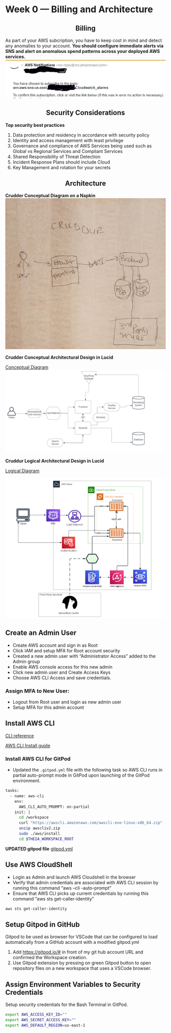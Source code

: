 # Week 0 — Billing and Architecture
## <center>Billing </center>
As part of your AWS subcription, you have to keep cost in 
mind and detect any anomalies to your account. **You should configure immediate alerts via SNS and alert on anomalous spend patterns across your deployed AWS services.**  
![Alt text](../_docs/assets/Notification.jpg)

## <center> Security Considerations</center>
**Top security best practices**
1.	Data protection and residency in accordance with security policy
2.	Identity and access management with least privilege
3.	Governance and compliance of AWS Services being used such as Global vs Regional Services and Compliant Services
4.	Shared Responsibility of Threat Detection
5.	Incident Response Plans should include Cloud
6. Key Management and rotation for your secrets

## <center>Architecture </center>
**Crudder Conceptual Diagram on a Napkin**
![Alt text](../_docs/assets/napkin.jpg)

**Crudder Conceptual Architectural Design in Lucid** 

[Conceptual Diagram](https://lucid.app/lucidchart/invitations/accept/inv_9601902e-6fc9-457b-bcb1-83b8a61d8540)
![Alt text](<../_docs/assets/Conceptual Diagram.png>)


**Cruddur Logical Architectural Design in Lucid** 

[Logical Diagram](https://lucid.app/lucidchart/invitations/accept/inv_2e46f0c5-81e6-4ecc-80a1-889bed67465c)

![Alt text](<../_docs/assets/Logical Diagram.png>)


## Create an Admin User
-	Create AWS account and sign in as Root 
-	Click IAM and setup MFA for Root account security
-	Created a new admin user with “Administrator Access” added to the Admin group
-	Enable AWS console access for this new admin  
-	Click new admin user and Create Access Keys
-	Choose AWS CLI Access and save credentials.
### Assign MFA to New User:
-	Logout from Root user and login as new admin user 
-	Setup MFA for this admin account

## Install AWS CLI
[CLI reference](https://docs.aws.amazon.com/cli/latest/)

[AWS CLI Install guide](https://docs.aws.amazon.com/cli/latest/userguide/getting-started-install.html)
### Install AWS CLI for GitPod 
-	Updated the `.gitpod.yml` file with the following task so AWS CLI runs in partial auto-prompt mode in GitPod upon launching of the GitPod environment.
```sh
tasks:
  - name: aws-cli
    env:
      AWS_CLI_AUTO_PROMPT: on-partial
    init: |
      cd /workspace
      curl "https://awscli.amazonaws.com/awscli-exe-linux-x86_64.zip" -o "awscliv2.zip"
      unzip awscliv2.zip
      sudo ./aws/install
      cd $THEIA_WORKSPACE_ROOT
```

**UPDATED gitpod file** 
[gitpod.yml](https://github.com/cyberfly5/aws-bootcamp-cruddur-2023/main/.gitpod.yml)

## Use AWS CloudShell
-	Login as Admin and launch AWS Cloudshell in the browser
-	Verify that admin credentials are associated with AWS CLI session by running this command “aws –cli -auto-prompt”
-	Ensure that AWS CLI picks up current credentials by running this command “aws sts get-caller-identity”

```sh
aws sts get-caller-identity
```

## Setup Gitpod in GitHub 
Gitpod to be used as browser for VSCode that can be configured to load automatically from a GitHub account with a modified gitpod.yml 

1.	Add https://gitpod.io/# in front of my git hub account URL and confirmed the Workspace creation.
2.	Use Gitpod extension by pressing on green Gitpod button to open repository files on a new workspace that uses a VSCode browser.

## Assign Environment Variables to Security Credentials
Setup security credentials for the Bash Terminal in GitPod.  

```sh
export AWS_ACCESS_KEY_ID=""
export AWS_SECRET_ACCESS_KEY=""
export AWS_DEFAULT_REGION=us-east-1
```